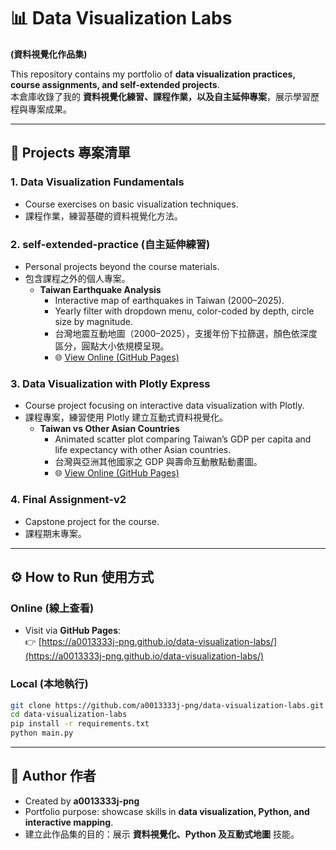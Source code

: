 # 📊 Data Visualization Labs  
**(資料視覺化作品集)**

This repository contains my portfolio of **data visualization practices, course assignments, and self-extended projects**.  
本倉庫收錄了我的 **資料視覺化練習、課程作業，以及自主延伸專案**，展示學習歷程與專案成果。

---

## 📂 Projects 專案清單

### 1. **Data Visualization Fundamentals**  
- Course exercises on basic visualization techniques.  
- 課程作業，練習基礎的資料視覺化方法。  

### 2. **self-extended-practice (自主延伸練習)**  
- Personal projects beyond the course materials.  
- 包含課程之外的個人專案。  
  - **Taiwan Earthquake Analysis**  
    - Interactive map of earthquakes in Taiwan (2000–2025).  
    - Yearly filter with dropdown menu, color-coded by depth, circle size by magnitude.  
    - 台灣地震互動地圖（2000–2025），支援年份下拉篩選，顏色依深度區分，圓點大小依規模呈現。  
    - 🌐 [View Online (GitHub Pages)](https://a0013333j-png.github.io/data-visualization-labs/)  

### 3. **Data Visualization with Plotly Express**  
- Course project focusing on interactive data visualization with Plotly.  
- 課程專案，練習使用 Plotly 建立互動式資料視覺化。  
  - **Taiwan vs Other Asian Countries**  
    - Animated scatter plot comparing Taiwan’s GDP per capita and life expectancy with other Asian countries.  
    - 台灣與亞洲其他國家之 GDP 與壽命互動散點動畫圖。  
    - 🌐 [View Online (GitHub Pages)](https://github.com/a0013333j-png/data-visualization-labs/tree/main/Data%20Visualization%20with%20Plotly%20Express)  

### 4. **Final Assignment-v2**  
- Capstone project for the course.  
- 課程期末專案。

---

## ⚙️ How to Run 使用方式

### Online (線上查看)  
- Visit via **GitHub Pages**:  
  👉 [https://a0013333j-png.github.io/data-visualization-labs/](https://a0013333j-png.github.io/data-visualization-labs/)

### Local (本地執行)  
```bash
git clone https://github.com/a0013333j-png/data-visualization-labs.git
cd data-visualization-labs
pip install -r requirements.txt
python main.py
```

---

## 👤 Author 作者
- Created by **a0013333j-png**  
- Portfolio purpose: showcase skills in **data visualization, Python, and interactive mapping**.  
- 建立此作品集的目的：展示 **資料視覺化、Python 及互動式地圖** 技能。
